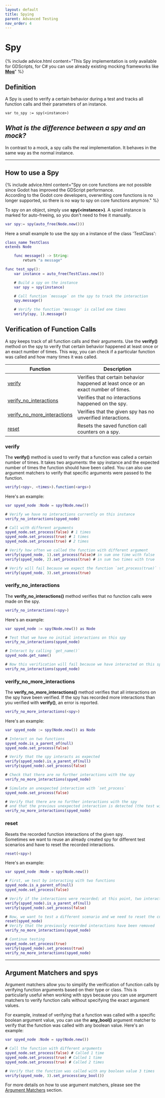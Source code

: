 ```yaml
---
layout: default
title: Spying
parent: Advanced Testing
nav_order: 4
---
```


# Spy

{% include advice.html
content="This Spy implementation is only available for GDScripts, for C# you can use already existing mocking frameworks
like <a href='https://github.com/devlooped/moq' target='_blank'><b>Moq</b></a>"
%}

## Definition

A Spy is used to verify a certain behavior during a test and tracks all function calls and their parameters of an instance.

`var to_spy := spy(<instance>)`

## *What is the difference between a spy and an mock?*

In contrast to a mock, a spy calls the real implementation. It behaves in the same way as the normal instance.

---

## How to use a Spy

{% include advice.html
content="Spy on core functions are not possible since Godot has improved the GDScript performance.<br> According to the Godot core developers,
overwriting core functions is no longer supported, so there is no way to spy on core functions anymore."
%}

To spy on an object, simply use **spy(\<instance\>)**. A spied instance is marked for auto-freeing, so you don't need to free it manually.

```gd
var spy:= spy(auto_free(Node.new()))
```

Here a small example to use the spy on a instance of the class 'TestClass':

```gd
class_name TestClass
extends Node

    func message() -> String:
        return "a message"

func test_spy():
    var instance = auto_free(TestClass.new())

    # Build a spy on the instance
    var spy = spy(instance)

    # Call function `message` on the spy to track the interaction
    spy.message()

    # Verify the function 'message' is called one times
    verify(spy, 1).message()
```

## Verification of Function Calls

A spy keeps track of all function calls and their arguments. Use the **verify()** method on the spy to verify that certain behavior happened at least once
or an exact number of times. This way, you can check if a particular function was called and how many times it was called.

|Function |Description |
|---|---|
|[verify]({{site.baseurl}}/advanced_testing/spy/#verify) | Verifies that certain behavior happened at least once or an exact number of times.|
|[verify_no_interactions]({{site.baseurl}}/advanced_testing/spy/#verify_no_interactions) | Verifies that no interactions happened on the spy.|
|[verify_no_more_interactions]({{site.baseurl}}/advanced_testing/spy/#verify_no_more_interactions) | Verifies that the given spy has no unverified interactions.|
|[reset]({{site.baseurl}}/advanced_testing/spy/#reset) | Resets the saved function call counters on a spy.|

### verify

The **verify()** method is used to verify that a function was called a certain number of times. It takes two arguments: the spy instance and the
expected number of times the function should have been called. You can also use argument matchers to verify that specific
arguments were passed to the function.

```gd
verify(<spy>, <times>).function(<args>)
```

Here's an example:

```gd
var spyed_node :Node = spy(Node.new())

# Verify we have no interactions currently on this instance
verify_no_interactions(spyed_node)

# Call with different arguments
spyed_node.set_process(false) # 1 times
spyed_node.set_process(true) # 1 times
spyed_node.set_process(true) # 2 times

# Verify how often we called the function with different argument
verify(spyed_node, 1).set_process(false)# in sum one time with false
verify(spyed_node, 2).set_process(true) # in sum two times with true

# Verify will fail because we expect the function `set_process(true)` to be called 3 times but it was only called 2 times
verify(spyed_node, 3).set_process(true)
```

### verify_no_interactions

The **verify_no_interactions()** method verifies that no function calls were made on the spy.

```gd
verify_no_interactions(<spy>)
```

Here's an example:

```gd
var spyed_node := spy(Node.new()) as Node

# Test that we have no initial interactions on this spy
verify_no_interactions(spyed_node)

# Interact by calling `get_name()`
spyed_node.get_name()

# Now this verification will fail because we have interacted on this spy by calling `get_name`
verify_no_interactions(spyed_node)
```

### verify_no_more_interactions

The **verify_no_more_interactions()** method verifies that all interactions on the spy have been verified.
If the spy has recorded more interactions than you verified with **verify()**, an error is reported.

```gd
verify_no_more_interactions(<spy>)
```

Here's an example:

```gd
var spyed_node := spy(Node.new()) as Node

# Interact on two functions
spyed_node.is_a_parent_of(null)
spyed_node.set_process(false)

# Verify that the spy interacts as expected
verify(spyed_node).is_a_parent_of(null)
verify(spyed_node).set_process(false)

# Check that there are no further interactions with the spy
verify_no_more_interactions(spyed_node)

# Simulate an unexpected interaction with `set_process`
spyed_node.set_process(false)

# Verify that there are no further interactions with the spy
# and that the previous unexpected interaction is detected (the test will fail here)
verify_no_more_interactions(spyed_node)
```

### reset

Resets the recorded function interactions of the given spy.<br>
Sometimes we want to reuse an already created spy for different test scenarios and have to reset the recorded interactions.

```gd
reset(<spy>)
```

Here's an example:

```gd
var spyed_node :Node = spy(Node.new())

# First, we test by interacting with two functions
spyed_node.is_a_parent_of(null)
spyed_node.set_process(false)

# Verify if the interactions were recorded; at this point, two interactions are recorded
verify(spyed_node).is_a_parent_of(null)
verify(spyed_node).set_process(false)

# Now, we want to test a different scenario and we need to reset the current recorded interactions
reset(spyed_node)
# Verify that the previously recorded interactions have been removed
verify_no_more_interactions(spyed_node)

# Continue testing
spyed_node.set_process(true)
verify(spyed_node).set_process(true)
verify_no_more_interactions(spyed_node)
```

---

## Argument Matchers and spys

Argument matchers allow you to simplify the verification of function calls by verifying function arguments based on their type or class.
This is particularly useful when working with spys because you can use argument matchers to verify function calls without specifying the exact argument values.

For example, instead of verifying that a function was called with a specific boolean argument value, you can use the **any_bool()** argument matcher
to verify that the function was called with any boolean value. Here's an example:

```gd
var spyed_node :Node = spy(Node.new())

# Call the function with different arguments
spyed_node.set_process(false) # Called 1 time
spyed_node.set_process(true) # Called 1 time
spyed_node.set_process(true) # Called 2 times

# Verify that the function was called with any boolean value 3 times
verify(spyed_node, 3).set_process(any_bool())
```

For more details on how to use argument matchers, please see the [Argument Matchers]({{site.baseurl}}/advanced_testing/argument_matchers) section.
